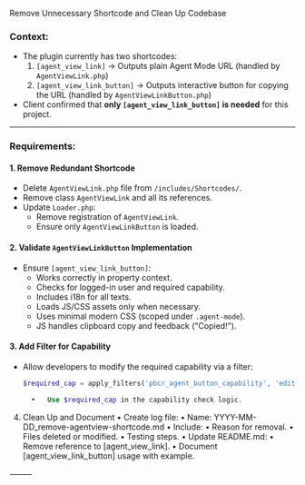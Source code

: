 Remove Unnecessary Shortcode and Clean Up Codebase

### Context:
- The plugin currently has two shortcodes:
  1. `[agent_view_link]` → Outputs plain Agent Mode URL (handled by `AgentViewLink.php`)
  2. `[agent_view_link_button]` → Outputs interactive button for copying the URL (handled by `AgentViewLinkButton.php`)
- Client confirmed that **only `[agent_view_link_button]` is needed** for this project.

---

### Requirements:

#### 1. Remove Redundant Shortcode
- Delete `AgentViewLink.php` file from `/includes/Shortcodes/`.
- Remove class `AgentViewLink` and all its references.
- Update `Loader.php`:
  - Remove registration of `AgentViewLink`.
  - Ensure only `AgentViewLinkButton` is loaded.

#### 2. Validate `AgentViewLinkButton` Implementation
- Ensure `[agent_view_link_button]`:
  - Works correctly in property context.
  - Checks for logged-in user and required capability.
  - Includes i18n for all texts.
  - Loads JS/CSS assets only when necessary.
  - Uses minimal modern CSS (scoped under `.agent-mode`).
  - JS handles clipboard copy and feedback ("Copied!").

#### 3. Add Filter for Capability
- Allow developers to modify the required capability via a filter:
  ```php
  $required_cap = apply_filters('pbcr_agent_button_capability', 'edit_posts');

	•	Use $required_cap in the capability check logic.

4. Clean Up and Document
	•	Create log file:
	•	Name: YYYY-MM-DD_remove-agentview-shortcode.md
	•	Include:
	•	Reason for removal.
	•	Files deleted or modified.
	•	Testing steps.
	•	Update README.md:
	•	Remove reference to [agent_view_link].
	•	Document [agent_view_link_button] usage with example.

⸻
